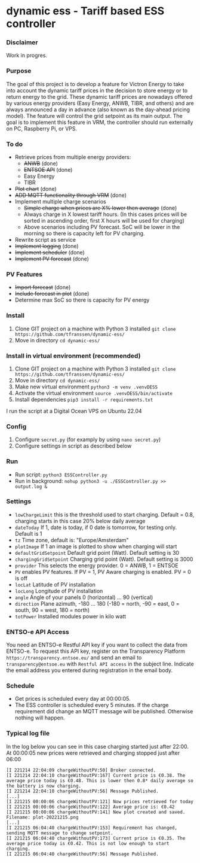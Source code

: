 # dynamic ess - Tariff based ESS controller

### Disclaimer

Work in progres. 

### Purpose

The goal of this project is to develop a feature for Victron Energy to take into account the dynamic tariff prices in the decision to store energy or to return energy to the grid. These dynamic tariff prices are nowadays offered by various energy providers (Easy Energy, ANWB, TIBR, and others) and are always announced a day in advance (also known as the day-ahead pricing model). The feature will control the grid setpoint as its main output. The goal is to implement this feature in VRM, the controller should run externally on PC, Raspberry Pi, or VPS.

### To do
* Retrieve prices from multiple energy providers:
  * ~~ANWB~~ (done)
  * ~~ENTSOE API~~ (done)  
  * Easy Energy
  * TIBR
* ~~Plot chart~~ (done)
* ~~ADD MQTT functionality through VRM~~ (done)
* Implement multiple charge scenarios 
  * ~~Simple charge when prices are X% lower then average~~ (done)
  * Always charge in X lowest tariff hours. (In this cases prices will be sorted in ascending order, first X hours will be used for charging)
  * Above scenarios including PV forecast. SoC will be lower in the morning so there is capacity left for PV charging. 
* Rewrite script as service
* ~~Implement logging~~ (done)
* ~~Implement scheduler~~ (done)
* ~~Implement PV forecast~~ (done)
### PV Features
* ~~Import forecast~~ (done)
* ~~Include forecast in plot~~ (done)
* Determine max SoC so there is capacity for PV energy

### Install

1. Clone GIT project on a machine with Python 3 installed `git clone https://github.com/tfranssen/dynamic-ess/`
2. Move in directory `cd dynamic-ess/`

### Install in virtual environment (recommended)

1. Clone GIT project on a machine with Python 3 installed `git clone https://github.com/tfranssen/dynamic-ess/`
2. Move in directory `cd dynamic-ess/`
3. Make new virtual environment `python3 -m venv .venvDESS`
4. Activate the virtual environment `source .venvDESS/bin/activate`
5. Install dependencies `pip3 install -r requirements.txt`

I run the script at a Digital Ocean VPS on Ubuntu 22.04

### Config

1. Configure `secret.py` (for examply by using `nano secret.py`)
2. Configure settings in script as described below

### Run 

* Run script: `python3 ESSController.py` 
* Run in background: `nohup python3 -u ./ESSController.py >> output.log &` 

### Settings
* `lowChargeLimit` this is the threshold used to start charging. Default = 0.8, charging starts in this case 20% below daily average
* `dateToday` If 1, date is today, if 0 date is tomorrow, for testing only. Default is 1
* `tz` Time zone, default is: "Europe/Amsterdam"
* `plotImage` If 1 an image is plotted to show when charging will start
* `defaultGridSetpoint` Default grid point (Watt). Default setting is 30
* `chargingGridSetpoint` Charging grid point (Watt). Default setting is 3000
* `provider` This selects the energy provider. 0 = ANWB, 1 = ENTSOE
* `PV` enables PV features. If PV = 1, PV Aware charging is enabled. PV = 0 is off
* `locLat` Latitude of PV installation
* `locLong` Longitude of PV installation
* `angle` Angle of your panels 0 (horizontal) … 90 (vertical)
* `direction` Plane azimuth, -180 … 180 (-180 = north, -90 = east, 0 = south, 90 = west, 180 = north)
* `totPower` Installed modules power in kilo watt

### ENTSO-e API Access
You need an ENTSO-e Restful API key if you want to collect the data from ENTSO-e. To request this API key, register on the Transparency Platform `https://transparency.entsoe.eu/` and send an email to `transparency@entsoe.eu` with `Restful API access` in the subject line. Indicate the email address you entered during registration in the email body.

### Schedule
* Get prices is scheduled every day at 00:00:05.
* The ESS controller is scheduled every 5 minutes. If the charge requirement did change an MQTT message will be published. Otherwise nothing will happen.

### Typical log file
In the log below you can see in this case charging started just after 22:00. At 00:00:05 new prices were retrieved and charging stopped just after 06:00

```[I 221214 22:04:09 chargeWithoutPV:153] Requirement has changed, sending MQTT message to change setpoint.
[I 221214 22:04:09 chargeWithoutPV:50] Broker connected.
[I 221214 22:04:10 chargeWithoutPV:167] Current price is €0.38. The average price today is €0.48. This is lower then 0.8* daily average so the battery is now charging.
[I 221214 22:04:10 chargeWithoutPV:56] Message Published.
[...]
[I 221215 00:00:06 chargeWithoutPV:121] Now prices retrieved for today
[I 221215 00:00:06 chargeWithoutPV:122] Average price is: €0.42
[I 221215 00:00:06 chargeWithoutPV:141] New plot created and saved. Filename: plot-20221215.png
[...]
[I 221215 06:04:40 chargeWithoutPV:153] Requirement has changed, sending MQTT message to change setpoint.
[I 221215 06:04:40 chargeWithoutPV:173] Current price is €0.35. The average price today is €0.42. This is not low enough to start charging. 
[I 221215 06:04:40 chargeWithoutPV:56] Message Published.
